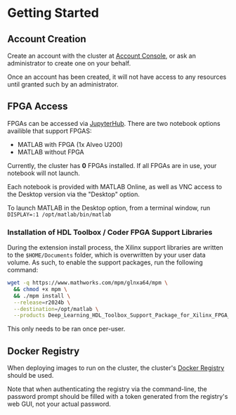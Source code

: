 # Getting Started

## Account Creation

Create an account with the cluster at [Account Console](https://auth.cms.physics.ua.edu/realms/ua-cms/account/), or ask an administrator to create one on your behalf.

Once an account has been created, it will not have access to any resources until granted such by an administrator.

## FPGA Access

FPGAs can be accessed via [JupyterHub](https://jupyter.cms.physics.ua.edu). There are two notebook options availible that support FPGAS:

- MATLAB with FPGA (1x Alveo U200)
- MATLAB without FPGA

Currently, the cluster has **0** FPGAs installed. If all FPGAs are in use, your notebook will not launch.

Each notebook is provided with MATLAB Online, as well as VNC access to the Desktop version via the "Desktop" option.

To launch MATLAB in the Desktop option, from a terminal window, run `DISPLAY=:1 /opt/matlab/bin/matlab`

### Installation of HDL Toolbox / Coder FPGA Support Libraries

During the extension install process, the Xilinx support libraries are written to the `$HOME/Documents` folder, which is overwritten by your user data volume. As such, to enable the support packages, run the following command:

```bash
wget -q https://www.mathworks.com/mpm/glnxa64/mpm \
  && chmod +x mpm \
  && ./mpm install \
  --release=r2024b \
  --destination=/opt/matlab \
  --products Deep_Learning_HDL_Toolbox_Support_Package_for_Xilinx_FPGA_and_SoC_Devices HDL_Coder_Support_Package_for_Xilinx_FPGA_and_SoC_Devices
```

This only needs to be ran once per-user.

## Docker Registry

When deploying images to run on the cluster, the cluster's [Docker Registry](https://registry.cms.physics.ua.edu) should be used.

Note that when authenticating the registry via the command-line, the password prompt should be filled with a token generated from the registry's web GUI, not your actual password.